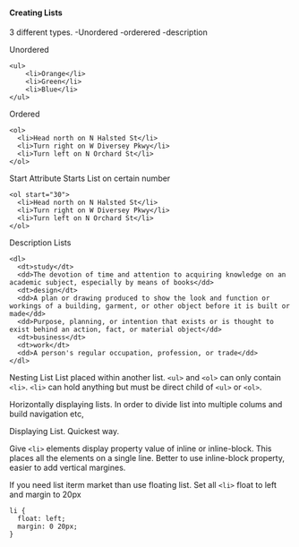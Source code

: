 <h4>Creating Lists</h4>

3 different types. 
-Unordered
-orderered
-description

Unordered
```
<ul>
    <li>Orange</li>
    <li>Green</li>
    <li>Blue</li>
</ul>
```

Ordered
```
<ol>
  <li>Head north on N Halsted St</li>
  <li>Turn right on W Diversey Pkwy</li>
  <li>Turn left on N Orchard St</li>
</ol>
```

Start Attribute
Starts List on certain number

```
<ol start="30">
  <li>Head north on N Halsted St</li>
  <li>Turn right on W Diversey Pkwy</li>
  <li>Turn left on N Orchard St</li>
</ol>
```

Description Lists
```
<dl>
  <dt>study</dt>
  <dd>The devotion of time and attention to acquiring knowledge on an academic subject, especially by means of books</dd>
  <dt>design</dt>
  <dd>A plan or drawing produced to show the look and function or workings of a building, garment, or other object before it is built or made</dd>
  <dd>Purpose, planning, or intention that exists or is thought to exist behind an action, fact, or material object</dd>
  <dt>business</dt>
  <dt>work</dt>
  <dd>A person's regular occupation, profession, or trade</dd>
</dl>
```

Nesting List
List placed within another list.
`<ul>` and `<ol>` can only contain `<li>`. `<li>` can hold anything but must be direct child of `<ul>` or `<ol>`.




Horizontally displaying lists.
In order to divide list into multiple colums and build navigation etc,


Displaying List.
Quickest way. 

Give `<li>` elements display property value of inline or inline-block. This places all the elements on a single line.
Better to use inline-block property, easier to add vertical margines.


If you need list iterm market than use floating list.
Set all `<li>` float to left and margin to 20px

```
li {
  float: left;
  margin: 0 20px;
}
```

